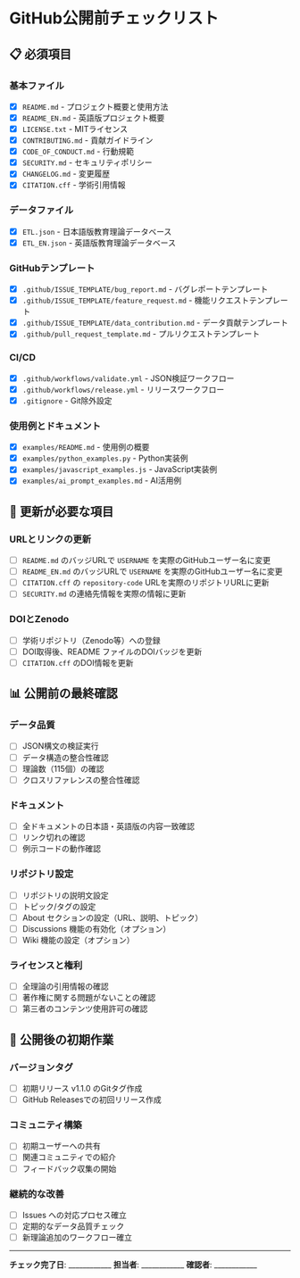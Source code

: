 # GitHub公開前チェックリスト

## 📋 必須項目

### 基本ファイル
- [x] `README.md` - プロジェクト概要と使用方法
- [x] `README_EN.md` - 英語版プロジェクト概要
- [x] `LICENSE.txt` - MITライセンス 
- [x] `CONTRIBUTING.md` - 貢献ガイドライン
- [x] `CODE_OF_CONDUCT.md` - 行動規範
- [x] `SECURITY.md` - セキュリティポリシー
- [x] `CHANGELOG.md` - 変更履歴
- [x] `CITATION.cff` - 学術引用情報

### データファイル
- [x] `ETL.json` - 日本語版教育理論データベース
- [x] `ETL_EN.json` - 英語版教育理論データベース

### GitHubテンプレート
- [x] `.github/ISSUE_TEMPLATE/bug_report.md` - バグレポートテンプレート
- [x] `.github/ISSUE_TEMPLATE/feature_request.md` - 機能リクエストテンプレート
- [x] `.github/ISSUE_TEMPLATE/data_contribution.md` - データ貢献テンプレート
- [x] `.github/pull_request_template.md` - プルリクエストテンプレート

### CI/CD
- [x] `.github/workflows/validate.yml` - JSON検証ワークフロー
- [x] `.github/workflows/release.yml` - リリースワークフロー
- [x] `.gitignore` - Git除外設定

### 使用例とドキュメント
- [x] `examples/README.md` - 使用例の概要
- [x] `examples/python_examples.py` - Python実装例
- [x] `examples/javascript_examples.js` - JavaScript実装例
- [x] `examples/ai_prompt_examples.md` - AI活用例

## 🔧 更新が必要な項目

### URLとリンクの更新
- [ ] `README.md` のバッジURLで `USERNAME` を実際のGitHubユーザー名に変更
- [ ] `README_EN.md` のバッジURLで `USERNAME` を実際のGitHubユーザー名に変更
- [ ] `CITATION.cff` の `repository-code` URLを実際のリポジトリURLに更新
- [ ] `SECURITY.md` の連絡先情報を実際の情報に更新

### DOIとZenodo
- [ ] 学術リポジトリ（Zenodo等）への登録
- [ ] DOI取得後、README ファイルのDOIバッジを更新
- [ ] `CITATION.cff` のDOI情報を更新

## 📊 公開前の最終確認

### データ品質
- [ ] JSON構文の検証実行
- [ ] データ構造の整合性確認
- [ ] 理論数（115個）の確認
- [ ] クロスリファレンスの整合性確認

### ドキュメント
- [ ] 全ドキュメントの日本語・英語版の内容一致確認
- [ ] リンク切れの確認
- [ ] 例示コードの動作確認

### リポジトリ設定
- [ ] リポジトリの説明文設定
- [ ] トピック/タグの設定
- [ ] About セクションの設定（URL、説明、トピック）
- [ ] Discussions 機能の有効化（オプション）
- [ ] Wiki 機能の設定（オプション）

### ライセンスと権利
- [ ] 全理論の引用情報の確認
- [ ] 著作権に関する問題がないことの確認
- [ ] 第三者のコンテンツ使用許可の確認

## 🚀 公開後の初期作業

### バージョンタグ
- [ ] 初期リリース v1.1.0 のGitタグ作成
- [ ] GitHub Releasesでの初回リリース作成

### コミュニティ構築
- [ ] 初期ユーザーへの共有
- [ ] 関連コミュニティでの紹介
- [ ] フィードバック収集の開始

### 継続的な改善
- [ ] Issues への対応プロセス確立
- [ ] 定期的なデータ品質チェック
- [ ] 新理論追加のワークフロー確立

---

**チェック完了日**: ____________
**担当者**: ____________
**確認者**: ____________
